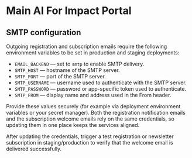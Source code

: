 # Main AI For Impact Portal

## SMTP configuration

Outgoing registration and subscription emails require the following environment variables to be set in production and staging deployments:

- `EMAIL_BACKEND` — set to `smtp` to enable SMTP delivery.
- `SMTP_HOST` — hostname of the SMTP server.
- `SMTP_PORT` — port of the SMTP server.
- `SMTP_USERNAME` — username used to authenticate with the SMTP server.
- `SMTP_PASSWORD` — password or app-specific token used to authenticate.
- `SMTP_FROM` — display name and address used in the From header.

Provide these values securely (for example via deployment environment variables or your secret manager). Both the registration notification emails and the subscription welcome emails rely on the same credentials, so updating them in one place keeps the services aligned.

After updating the credentials, trigger a test registration or newsletter subscription in staging/production to verify that the welcome email is delivered successfully.

